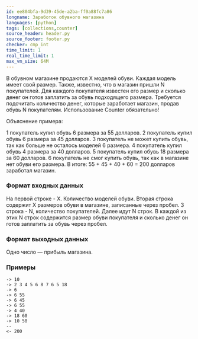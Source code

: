 ```yaml
---
id: ee804bfa-9d39-45de-a2ba-ff0a88fc7a86
longname: Заработок обувного магазина
languages: [python]
tags: [collections,counter]
source_header: header.py
source_footer: footer.py
checker: cmp_int
time_limit: 1
real_time_limit: 1
max_vm_size: 64M
---
```


В обувном магазине продаются X моделей обуви. Каждая модель имеет свой размер. Также, известно, что в магазин пришли N покупателей. Для каждого покупателя известен его размер и сколько денег он готов заплатить за обувь подходящего размера. Требуется подсчитать количество денег, которые заработает магазин, продав обувь N покупателям.
Использование Counter обязательно!

Объяснение примера:

1 покупатель купил обувь 6 размера за 55 долларов. 2 покупатель купил обувь 6 размера за 45 долларов. 3 покупатель не может купить обувь, так как больше не осталось моделей 6 размера. 4 покупатель купил обувь 4 размера за 40 долларов. 5 покупатель купил обувь 18 размера за 60 долларов. 6 покупатель не смог купить обувь, так как в магазине нет обуви его размера. В итоге: 55 + 45 + 40 + 60 = 200 долларов заработал магазин.

### Формат входных данных

На первой строке - X. Количество моделей обуви. Вторая строка содержит X размеров обуви в магазине, записанные через пробел. 3 строка - N, количество покупателей. Далее идут N строк. В каждой из этих N строк содержится размер обуви покупателя и сколько денег он готов заплатить за обувь через пробел.

### Формат выходных данных

Одно число — прибыль магазина.

### Примеры

```
-> 10
-> 2 3 4 5 6 8 7 6 5 18
-> 6
-> 6 55
-> 6 45
-> 6 55
-> 4 40
-> 18 60
-> 10 50
--
<- 200
```
